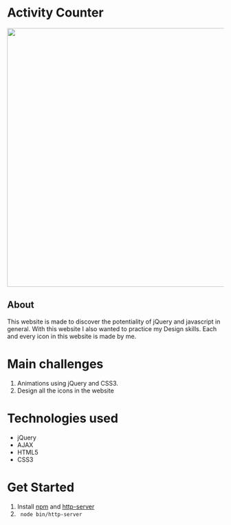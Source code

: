 # Activity Counter

<img src="https://s3.amazonaws.com/poly-screenshots.angel.co/Project/d7/415712/294344fdfdbd4166b0bb9d38bf3f107b-original.png" width="600" />

## About

This website is made to discover the potentiality of jQuery and javascript in general.
With this website I also wanted to practice my Design skills. Each and every icon in this website is made by me.

# Main challenges

1. Animations using jQuery and CSS3.
2. Design all the icons in the website

# Technologies used

- jQuery
- AJAX
- HTML5
- CSS3

# Get Started

1. Install [npm](https://www.npmjs.com/) and [http-server](https://www.npmjs.com/package/http-server)
2. ```  node bin/http-server ```

